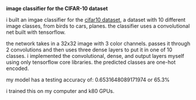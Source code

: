 **image classifier for the CIFAR-10 dataset**

i built an imgae classifier for the [cifar10 dataset](https://www.cs.toronto.edu/~kriz/cifar.html), a dataset with 10 different image classes, from birds to cars, planes. the classifier uses a convolutional net built with tensorflow.

the network takes in a 32x32 image with 3 color channels. passes it through 2 convolutions and then uses three dense layers to put it in one of 10 classes. i implemented the convolutional, dense, and output layers myself using only tensorflow core libraries. the predicted classes are one-hot encoded.

my model has a testing accuracy of: 0.6531648089171974 or 65.3%

i trained this on my computer and k80 GPUs.